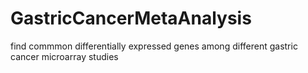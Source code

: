 # GastricCancerMetaAnalysis
find commmon differentially expressed genes among different gastric cancer microarray studies

